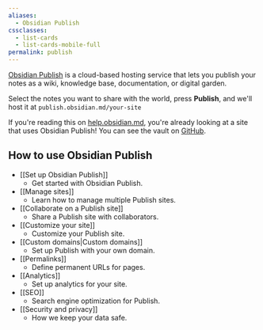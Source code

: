 ```yaml
---
aliases:
  - Obsidian Publish
cssclasses:
  - list-cards
  - list-cards-mobile-full
permalink: publish
---
```


[Obsidian Publish](https://obsidian.md/publish) is a cloud-based hosting service that lets you publish your notes as a wiki, knowledge base, documentation, or digital garden.

Select the notes you want to share with the world, press **Publish**, and we'll host it at `publish.obsidian.md/your-site`

If you're reading this on [help.obsidian.md](https://help.obsidian.md), you're already looking at a site that uses Obsidian Publish! You can see the vault on [GitHub](https://github.com/obsidianmd/obsidian-docs).

## How to use Obsidian Publish

- [[Set up Obsidian Publish]]
	- Get started with Obsidian Publish.
- [[Manage sites]]
	- Learn how to manage multiple Publish sites.
- [[Collaborate on a Publish site]]
	- Share a Publish site with collaborators.
- [[Customize your site]]
	- Customize your Publish site.
- [[Custom domains|Custom domains]]
	- Set up Publish with your own domain.
- [[Permalinks]]
	- Define permanent URLs for pages.
- [[Analytics]]
	- Set up analytics for your site.
- [[SEO]]
	- Search engine optimization for Publish.
- [[Security and privacy]]
	- How we keep your data safe.
